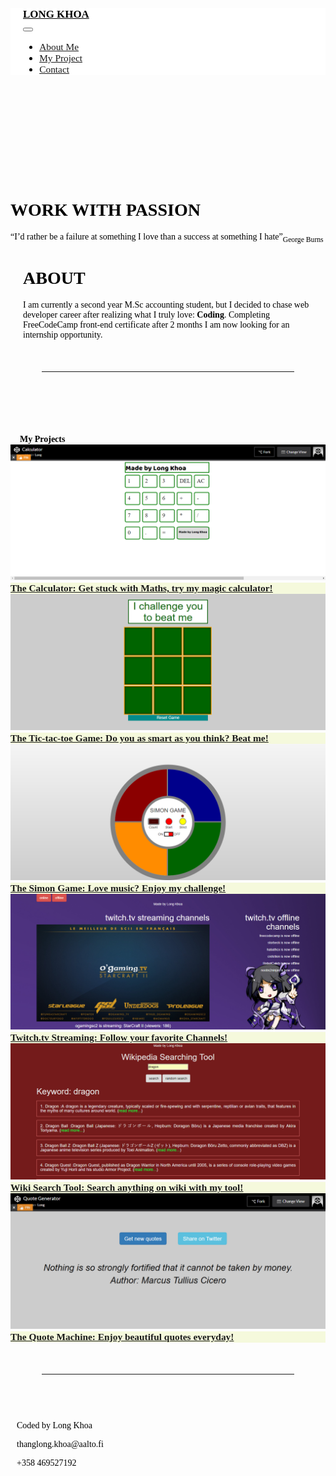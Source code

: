 <!DOCTYPE html>
<html lang="en">
<head>
	<meta charset="UTF-8">
	<title>Long Khoa</title>
	<meta name="viewport" content="width=device-width, initial-scale=1.0">
	<link rel="stylesheet" href="https://cdnjs.cloudflare.com/ajax/libs/font-awesome/4.7.0/css/font-awesome.min.css">
	<link href="https://fonts.googleapis.com/css?family=Lora" rel="stylesheet">
		<link href="http://fonts.googleapis.com/css?family=Cutive%20Mono:400" rel="stylesheet">
	<script src="https://ajax.googleapis.com/ajax/libs/jquery/3.2.1/jquery.min.js"></script>
	<!-- Latest compiled and minified CSS -->
	<link rel="stylesheet" href="https://maxcdn.bootstrapcdn.com/bootstrap/3.3.7/css/bootstrap.min.css">
	<!-- jQuery library -->
	<script src="https://ajax.googleapis.com/ajax/libs/jquery/3.2.1/jquery.min.js"></script>
	<!-- Latest compiled JavaScript -->
	<script src="https://maxcdn.bootstrapcdn.com/bootstrap/3.3.7/js/bootstrap.min.js"></script>
</head>
<body  data-spy="scroll" data-target=".navbar" data-offset='50'>
<div class='container'>
	<nav class="navbar navbar-default navbar-fixed-top">
		<div class="navbar-header navbar-brand"><a href="draft.html">LONG KHOA</a></div>
		<button type="button" class="navbar-toggle" data-toggle="collapse" data-target="#myNav">
	        <span class="icon-bar"></span>
	        <span class="icon-bar"></span>
	        <span class="icon-bar"></span> 
     	</button>
		<div class='collapse navbar-collapse' id='myNav'>
			<ul class="nav navbar-nav navbar-right">
				<li id='home'><a href="#header">About Me</a></li>
				<li id='about'><a href="#portfolio">My Project</a></li>
				<li id='contact1'><a href="#contact">Contact</a></li>
					</ul>
				</li>
			</ul>
		</div>
	</nav>
</div>
<!--End of nav-->
<!--Header part-->
<div class='margin' id='header'>
			<div class="container" id="header-content">
				<div class="row" >
					<div class="col-xs-12 col-sm-6" id='quote'>
						<h1>Work with Passion</h1>
						<p><q>I’d rather be a failure at something I love than a success at something I hate</q><sub>George Burns</sub></p>
					</div>
					<div class='col-xs-12 col-sm-6' id='info'>
						<h1>About</h1>
						<p>I am currently a second year M.Sc accounting student, but I decided to chase web developer career after realizing what I truly love: <span>Coding</span>. Completing FreeCodeCamp front-end certificate after 2 months I am now looking for an internship opportunity.</p>
					</div>
				</div>
			</div>		
</div>
<div class="container-fluid">
	<hr>
</div>	
<!--end of header-->
<!--portfolio-->
<div class="container-fluid margin" id="portfolio">
  <div class="row h1" id='projectHeader'>My Projects</div>
  <div class="row">
	 <div class="col-md-6 portfolio-item">
	 	<a href="https://codepen.io/khoathanglong/full/zdMyjw/" class='thumbnail' target="blank">
	 		<img class='img-responsive' src="calculator.png" alt="Calculator Image">
	 			<div class="caption text-center">
					The Calculator: Get stuck with Maths, try my magic calculator!
				</div>
	 	</a>
	 </div>
	 <div class="col-md-6 portfolio-item">
	 	<a href="https://codepen.io/khoathanglong/full/dVXEWM/" class='thumbnail' target="blank">
	 		<img class='img-responsive' src="tic-tac-toe.png" alt="tic-tac-toe image">
	 			<div class="caption text-center">
					The Tic-tac-toe Game: Do you as smart as you think? Beat me!
				</div>
	 	</a>
	 </div>
	 <div class="col-md-6  portfolio-item">
	 	<a href="https://codepen.io/khoathanglong/full/KXzOzq/" class='thumbnail' target="blank">
	 		<img class='img-responsive' src="simon.png" alt="Simon Game Image">
	 			<div class="caption text-center">
					The Simon Game: Love music? Enjoy my challenge!
				</div>
	 	</a>
	 </div>
	 <div class="col-md-6 portfolio-item">
	 	<a href="https://codepen.io/khoathanglong/full/PJzvWj/" class='thumbnail' target="blank">
	 		<img class='img-responsive' src="twitch.png" alt="Twitch streaming image">
	 			<div class="caption text-center">
					Twitch.tv Streaming: Follow your favorite Channels!
				</div>
	 	</a>
	 </div>
	 <div class="col-md-6 portfolio-item">
	 	<a href="https://codepen.io/khoathanglong/full/OxXYpx/" class='thumbnail' target="blank">
	 		<img class='img-responsive' src="wiki.png" alt="searching image">
	 			<div class="caption text-center">
					Wiki Search Tool: Search anything on wiki with my tool!
				</div>
	 	</a>
	 </div>
	 <div class="col-md-6 portfolio-item">
	 	<a href="https://codepen.io/khoathanglong/full/wrzodP/" class='thumbnail' target="blank">
	 		<img class='img-responsive ' src="quote.png" alt="quote image">
	 			<div class="caption text-center">
					The Quote Machine: Enjoy beautiful quotes everyday!
				</div>
	 	</a>
	 </div>
  </div>
</div>
<div class="container-fluid">
		<hr>
</div>	
<!--end of portfolio-->
<!--Contact-->
<div id="contact" class="container-fluid	">
	<footer>
		<div class="container">
			<div class="row">
				<div class="col-md-3 text-center"><p>Coded by Long Khoa</p></div>
				<div class="col-md-5 text-center"><p><p><i class="fa fa-envelope"></i> thanglong.khoa@aalto.fi</p></div>
				<div class="col-md-4 text-center"><p><i class="fa fa-mobile"></i> +358 469527192</p></div>
			</div>
		</div>
	</footer>
</div>
</body>
<style>
body{
	/*background-color: #9BD770;
	font-family: 'Lora', serif;*/
	color: black ;
	font-family: "Cutive Mono"
	}
.navbar{
	font-size: 1.1em;
	padding-right: 20px;
	padding-left: 20px;
	font-family: 'Lora', serif;
	background-color: white;
}
.navbar-header a{
	color: black;
	font-weight: 900;
	font-size:1.1em ;
	font-family: 'Lora', serif;
}
.margin{
		margin: 50px 0;
		padding-top: 50px;
	}
#header-content{
	margin-bottom: 50px;
	margin-top: 100px;


}
#header h1{
	font-weight: bold;
	font-size: 2em;
	text-transform: uppercase;
	word-spacing: 0px;
}
#info{
	padding-right: 0;
	padding-left: 20px;
}
span{
	font-weight: bold;
}
#projectHeader{
	padding-left: 15px;
	font-weight: bold;
}
#portfolio .row{
	margin-right:0px;
	margin-left: 0;
}
.portfolio-item {
	
	padding-left: 10px;
}
.portfolio-item .caption{
	font-weight: 600;
	font-size: 1.1em;
	background: #F5F9DC;}
#contact > footer h1,p {
	display: inline-block;
	font-weight: bold;
	font-size: 1.2em;
}
hr{
	margin: 50px;
	border-color: grey;
}
#contact > footer h1,p {
	display: inline-block;
}
#contact{
	padding: 10px;
	margin-bottom: 50px;
	margin-top: 10px;
}
		
</style>

</html>
